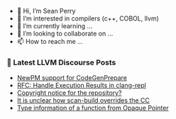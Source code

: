 - 👋 Hi, I’m Sean Perry
- 👀 I’m interested in compilers (c++, COBOL, llvm)
- 🌱 I’m currently learning ...
- 💞️ I’m looking to collaborate on ...
- 📫 How to reach me ...

<!---
s66perry/s66perry is a ✨ special ✨ repository because its `README.md` (this file) appears on your GitHub profile.
You can click the Preview link to take a look at your changes.
--->
### 📕 Latest LLVM Discourse Posts

<!-- DISCOURSE-LLVM:START -->
- [NewPM support for CodeGenPrepare](https://discourse.llvm.org/t/newpm-support-for-codegenprepare/70620#post_1)
- [RFC: Handle Execution Results in clang-repl](https://discourse.llvm.org/t/rfc-handle-execution-results-in-clang-repl/68493#post_13)
- [Copyright notice for the repository?](https://discourse.llvm.org/t/copyright-notice-for-the-repository/70597#post_2)
- [It is unclear how scan-build overrides the CC](https://discourse.llvm.org/t/it-is-unclear-how-scan-build-overrides-the-cc/70618#post_5)
- [Type information of a function from Opaque Pointer](https://discourse.llvm.org/t/type-information-of-a-function-from-opaque-pointer/70593#post_12)
<!-- DISCOURSE-LLVM:END -->
